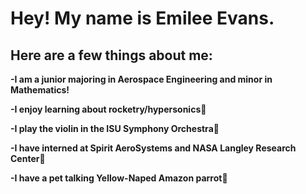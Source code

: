 # Hey! My name is Emilee Evans. 

## Here are a few things about me:

**-I am a junior majoring in Aerospace Engineering and minor in Mathematics!**

**-I enjoy learning about rocketry/hypersonics🚀**

**-I play the violin in the ISU Symphony Orchestra🎻**

**-I have interned at Spirit AeroSystems and NASA Langley Research Center💫**

**-I have a pet talking Yellow-Naped Amazon parrot🦜**

